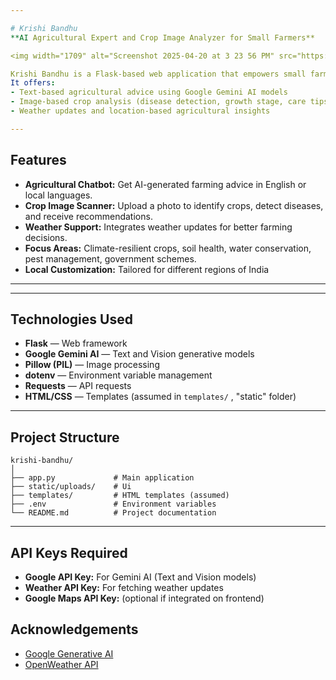 ```yaml
---

# Krishi Bandhu 
**AI Agricultural Expert and Crop Image Analyzer for Small Farmers**

<img width="1709" alt="Screenshot 2025-04-20 at 3 23 56 PM" src="https://github.com/user-attachments/assets/d208057c-1842-43a2-a9bf-cac014374bbe" />

Krishi Bandhu is a Flask-based web application that empowers small farmers in India with AI-powered agricultural support.  
It offers:
- Text-based agricultural advice using Google Gemini AI models
- Image-based crop analysis (disease detection, growth stage, care tips)
- Weather updates and location-based agricultural insights

---
```


## Features
- **Agricultural Chatbot:** Get AI-generated farming advice in English or local languages.
- **Crop Image Scanner:** Upload a photo to identify crops, detect diseases, and receive recommendations.
- **Weather Support:** Integrates weather updates for better farming decisions.
- **Focus Areas:** Climate-resilient crops, soil health, water conservation, pest management, government schemes.
- **Local Customization:** Tailored for different regions of India  

---


---

## Technologies Used
- **Flask** — Web framework
- **Google Gemini AI** — Text and Vision generative models
- **Pillow (PIL)** — Image processing
- **dotenv** — Environment variable management
- **Requests** — API requests
- **HTML/CSS** — Templates (assumed in `templates/` , "static" folder)

---

## Project Structure
```
krishi-bandhu/
│
├── app.py             # Main application
├── static/uploads/    # Ui 
├── templates/         # HTML templates (assumed)
├── .env               # Environment variables
└── README.md          # Project documentation
```

---

## API Keys Required
- **Google API Key:** For Gemini AI (Text and Vision models)
- **Weather API Key:** For fetching weather updates
- **Google Maps API Key:** (optional if integrated on frontend)


## Acknowledgements
- [Google Generative AI](https://ai.google/)
- [OpenWeather API](https://openweathermap.org/api)
